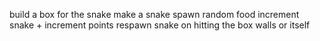 build a box for the snake
make a snake
spawn random food
increment snake + increment points
respawn snake on hitting the box walls or itself

